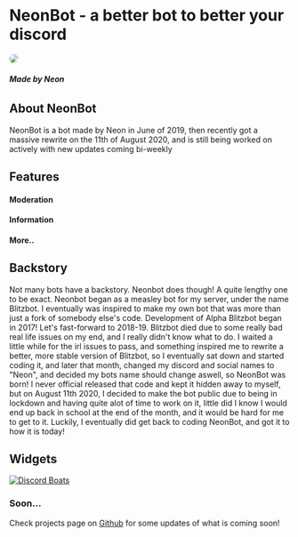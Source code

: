 # __NeonBot__ - a better bot to better your discord
<img src="https://cdn.discordapp.com/attachments/579744899679649793/731821886303895602/index.png" style="border-radius: 100%;">

###### __Made by Neon__

## About NeonBot

NeonBot is a bot made by Neon in June of 2019, then recently got a massive rewrite on the 11th of August 2020, and is still being worked on actively with new updates coming bi-weekly

## Features

#### Moderation

#### Information

#### More..

## Backstory

Not many bots have a backstory. Neonbot does though! A quite lengthy one to be exact.
Neonbot began as a measley bot for my server, under the name Blitzbot. I eventually was inspired to make my own bot that was more than just a fork of somebody else's code. Development of Alpha Blitzbot began in 2017! Let's fast-forward to 2018-19. Blitzbot died due to some really bad real life issues on my end, and I really didn't know what to do. I waited a little while for the irl issues to pass, and something inspired me to rewrite a better, more stable version of Blitzbot, so I eventually sat down and started coding it, and later that month, changed my discord and social names to "Neon", and decided my bots name should change aswell, so NeonBot was born! I never official released that code and kept it hidden away to myself, but on August 11th 2020, I decided to make the bot public due to being in lockdown and having quite alot of time to work on it, little did I know I would end up back in school at the end of the month, and it would be hard for me to get to it. Luckily, I eventually did get back to coding NeonBot, and got it to how it is today!

## Widgets

[![Discord Boats](https://discord.boats/api/widget/294194506113220608)](https://discord.boats/bot/294194506113220608)

### Soon...

Check projects page on [Github](https://github.com/NeonBotDiscord/NeonBot/projects) for some updates of what is coming soon!
